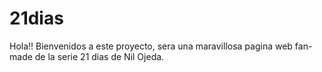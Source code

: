 # 21dias

Hola!! Bienvenidos a este proyecto, sera una maravillosa pagina web fan-made de la serie 21 dias de Nil Ojeda.
